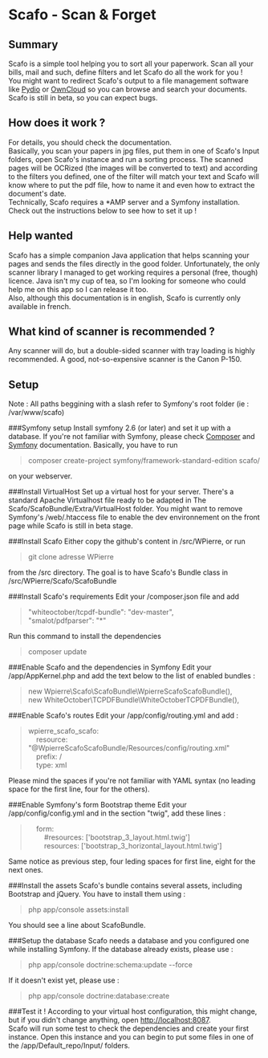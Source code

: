 Scafo - Scan & Forget
=====================

Summary
-------

Scafo is a simple tool helping you to sort all your paperwork. Scan all your bills, mail and such, define filters and let Scafo do all the work for you !  
You might want to redirect Scafo's output to a file management software like [Pydio](http://pyd.io) or [OwnCloud](https://owncloud.com) so you can browse and search your documents.  
Scafo is still in beta, so you can expect bugs.

How does it work ?
------------------

For details, you should check the documentation.  
Basically, you scan your papers in jpg files, put them in one of Scafo's Input folders, open Scafo's instance and run a sorting process. The scanned pages will be OCRized (the images will be converted to text) and according to the filters you defined, one of the filter will match your text and Scafo will know where to put the pdf file, how to name it and even how to extract the document's date.  
Technically, Scafo requires a *AMP server and a Symfony installation. Check out the instructions below to see how to set it up !

Help wanted
-----------

Scafo has a simple companion Java application that helps scanning your pages and sends the files directly in the good folder. Unfortunately, the only scanner library I managed to get working requires a personal (free, though) licence. Java isn't my cup of tea, so I'm looking for someone who could help me on this app so I can release it too.  
Also, although this documentation is in english, Scafo is currently only available in french.

What kind of scanner is recommended ?
-------------------------------------
Any scanner will do, but a double-sided scanner with tray loading is highly recommended. A good, not-so-expensive scanner is the Canon P-150.

Setup
-----
Note : All paths beggining with a slash refer to Symfony's root folder (ie : /var/www/scafo)

###Symfony setup
Install symfony 2.6 (or later) and set it up with a database. If you're not familiar with Symfony, please check [Composer](https://getcomposer.org/) and [Symfony](http://symfony.com/download) documentation. Basically, you have to run 
> composer create-project symfony/framework-standard-edition scafo/ 

on your webserver.

###Install VirtualHost
Set up a virtual host for your server. There's a standard Apache Virtualhost file ready to be adapted in The Scafo/ScafoBundle/Extra/VirtualHost folder.
You might want to remove Symfony's /web/.htaccess file to enable the dev environnement on the front page while Scafo is still in beta stage.

###Install Scafo
Either copy the github's content in /src/WPierre, or run 
> git clone adresse WPierre  

from the /src directory. The goal is to have Scafo's Bundle class in /src/WPierre/Scafo/ScafoBundle

###Install Scafo's requirements
Edit your /composer.json file and add
> "whiteoctober/tcpdf-bundle": "dev-master",  
> "smalot/pdfparser": "*"

Run this command to install the dependencies
> composer update

###Enable Scafo and the dependencies in Symfony
Edit your /app/AppKernel.php and add the text below to the list of enabled bundles :
> new Wpierre\Scafo\ScafoBundle\WpierreScafoScafoBundle(),  
> new WhiteOctober\TCPDFBundle\WhiteOctoberTCPDFBundle(),

###Enable Scafo's routes
Edit your /app/config/routing.yml and add :
> wpierre_scafo_scafo:  
> &nbsp;&nbsp;&nbsp;&nbsp;resource: "@WpierreScafoScafoBundle/Resources/config/routing.xml"  
> &nbsp;&nbsp;&nbsp;&nbsp;prefix:   /  
> &nbsp;&nbsp;&nbsp;&nbsp;type: xml

Please mind the spaces if you're not familiar with YAML syntax (no leading space for the first line, four for the others).

###Enable Symfony's form Bootstrap theme
Edit your /app/config/config.yml and in the section "twig", add these lines :
> &nbsp;&nbsp;&nbsp;&nbsp;form:  
> &nbsp;&nbsp;&nbsp;&nbsp;&nbsp;&nbsp;&nbsp;&nbsp;#resources: ['bootstrap_3_layout.html.twig']  
> &nbsp;&nbsp;&nbsp;&nbsp;&nbsp;&nbsp;&nbsp;&nbsp;resources: ['bootstrap_3_horizontal_layout.html.twig']  

Same notice as previous step, four leding spaces for first line, eight for the next ones.

###Install the assets
Scafo's bundle contains several assets, including Bootstrap and jQuery. You have to install them using :
> php app/console assets:install

You should see a line about ScafoBundle.

###Setup the database
Scafo needs a database and you configured one while installing Symfony.
If the database already exists, please use : 
> php app/console doctrine:schema:update --force

If it doesn't exist yet, please use :
> php app/console doctrine:database:create

###Test it !
According to your virtual host configuration, this might change, but if you didn't change anything, open [http://localhost:8087](http://localhost:8087).  
Scafo will run some test to check the dependencies and create your first instance. Open this instance and you can begin to put some files in one of the /app/Default_repo/Input/ folders.

